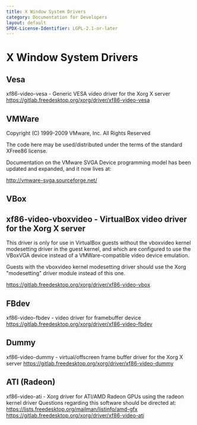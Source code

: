 ```yaml
---
title: X Window System Drivers
category: Documentation for Developers
layout: default
SPDX-License-Identifier: LGPL-2.1-or-later
---
```


# X Window System Drivers

## Vesa

xf86-video-vesa - Generic VESA video driver for the Xorg X server
https://gitlab.freedesktop.org/xorg/driver/xf86-video-vesa

## VMWare

Copyright (C) 1999-2009 VMware, Inc.
All Rights Reserved

The code here may be used/distributed under the terms of the standard
XFree86 license.

Documentation on the VMware SVGA Device programming model
has been updated and expanded, and it now lives at:

http://vmware-svga.sourceforge.net/

## VBox

xf86-video-vboxvideo - VirtualBox video driver for the Xorg X server
--------------------------------------------------------------------

This driver is only for use in VirtualBox guests without the
vboxvideo kernel modesetting driver in the guest kernel, and
which are configured to use the VBoxVGA device instead of a
VMWare-compatible video device emulation.

Guests with the vboxvideo kernel modesetting driver should use the
Xorg "modesetting" driver module instead of this one.

https://gitlab.freedesktop.org/xorg/driver/xf86-video-vbox

## FBdev

xf86-video-fbdev - video driver for framebuffer device
https://gitlab.freedesktop.org/xorg/driver/xf86-video-fbdev

## Dummy

xf86-video-dummy - virtual/offscreen frame buffer driver for the Xorg X server
https://gitlab.freedesktop.org/xorg/driver/xf86-video-dummy

## ATI (Radeon)

xf86-video-ati - Xorg driver for ATI/AMD Radeon GPUs using the radeon kernel driver
Questions regarding this software should be directed at: 
https://lists.freedesktop.org/mailman/listinfo/amd-gfx
https://gitlab.freedesktop.org/xorg/driver/xf86-video-ati
